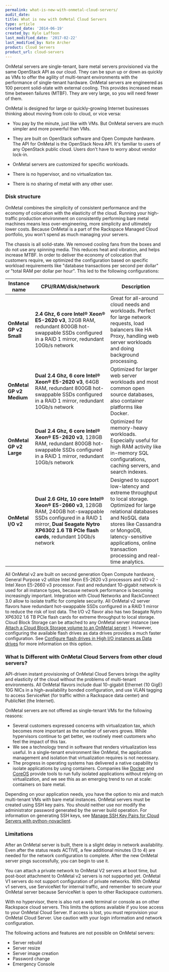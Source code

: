 ```yaml
---
permalink: what-is-new-with-onmetal-cloud-servers/
audit_date:
title: What is new with OnMetal Cloud Servers
type: article
created_date: '2014-06-19'
created_by: Kyle Laffoon
last_modified_date: '2017-02-22'
last_modified_by: Nate Archer
product: Cloud Servers
product_url: cloud-servers
---
```


OnMetal servers are single-tenant, bare metal servers provisioned via
the same OpenStack API as our cloud. They can be spun up or down as
quickly as VMs to offer the agility of multi-tenant environments with
the performance of single-tenant hardware. OnMetal servers are
engineered as 100 percent solid-state with external cooling. This
provides increased mean time between failures (MTBF). They are very
large, so you will need fewer of them.

OnMetal is designed for large or quickly-growing Internet businesses
thinking about moving from colo to cloud, or vice versa:

-   You pay by the minute, just like with VMs. But OnMetal servers are
    much simpler and more powerful than VMs.

-   They are built on OpenStack software and Open Compute hardware. The
    API for OnMetal is the OpenStack Nova API. It's familiar to users of
    any OpenStack public cloud. Users don't have to worry about
    vendor lock-in.
-   OnMetal servers are customized for specific workloads.
-   There is no hypervisor, and no virtualization tax.
-   There is no sharing of metal with any other user.

### Disk structure

OnMetal combines the simplicity of consistent performance and the
economy of colocation with the elasticity of the cloud. Running your
high-traffic production environment on consistently performing bare
metal machines means less over-engineering, more simplicity and ultimately lower costs. Because OnMetal is a part of the Rackspace
Managed Cloud portfolio, you won't spend as much managing your servers.

The chassis is all solid-state. We removed cooling fans from the boxes
and do not use any spinning media. This reduces heat and vibration,
and helps increase MTBF. In order to deliver the economy of colocation
that customers require, we optimized the configuration based on specific
workload requirements like "database transactions per second per dollar"
or "total RAM per dollar per hour". This led to the following
configurations:

| Instance name  | CPU/RAM/disk/network         | Description                              |
|----------------|------------------------------|------------------------------------------|
|**OnMetal GP v2 Small**   | **2.4 Ghz, 6 core Intel® Xeon® E5-2620 v3**, 32GB RAM, redundant 800GB hot-swappable SSDs configured in a RAID 1 mirror, redundant 10Gb/s network   | Great for all-around cloud needs and workloads. Perfect for large network requests, load balancers like HA Proxy, handling web server workloads and doing background processing. |
| **OnMetal GP v2 Medium** | **Dual 2.4 Ghz, 6 core Intel® Xeon® E5-2620 v3**, 64GB RAM, redundant 800GB hot-swappable SSDs configured in a RAID 1 mirror, redundant 10Gb/s network  | Optimized for larger web server workloads and most common open source databases, also container platforms like Docker.    |
| **OnMetal GP v2 Large**  | **Dual 2.4 Ghz, 6 core Intel® Xeon® E5-2620 v3**, 128GB RAM, redundant 800GB hot-swappable SSDs configured in a RAID 1 mirror, redundant 10Gb/s network  | Optimized for memory-heavy workloads. Especially useful for high RAM activity like in-memory SQL configurations, caching servers, and search indexes.   |
| **OnMetal I/O v2**  | **Dual 2.6 GHz, 10 core Intel® Xeon® E5-2660 v3**, 128GB RAM, 240GB hot-swappable SSDs configured in a RAID 1 mirror, **Dual Seagate Nytro XP6302 1.6 TB PCIe flash cards**,  redundant 10Gb/s network  | Designed to support low-latency and extreme throughput to local storage. Optimized for large relational databases and NoSQL data stores like Cassandra or MongoDB, latency-sensitive applications, online transaction processing and real-time analytics.   |

All OnMetal v2 are built on second generation Open Compute hardware, General Purpose v2 utilize Intel Xeon E5-2620 v3 processors and I/O v2 - Intel Xeon E5-2660 v3 processor. Fast and redundant 10-gigabit network is used for all instance types, because
network performance is becoming increasingly important. Integration with Cloud Networks and RackConnect 3.0 allow to isolate traffic for complete security. All OnMetal v2 server flavors have redundant hot-swappable SSDs configured in a RAID 1 mirror to reduce the risk of lost data. The  I/O v2 flavor also has two Seagate Nytro XP6302 1.6 TB PCIe flash cards for extreme throughput to local storage. Cloud
Block Storage can be attached to any OnMetal server instance (see
[Attach a Cloud Block Storage volume to an OnMetal server](/how-to/attach-a-cloud-block-storage-volume-to-an-onmetal-server)
). However, configuring the available flash drives as data drives
provides a much faster configuration. See [Configure flash drives in High I/O instances as Data drives](/how-to/configure-flash-drives-in-high-io-instances-as-data-drives)
for more information on this option.

### What Is Different with OnMetal Cloud Servers from other cloud servers?

API-driven instant provisioning of OnMetal Cloud Servers brings the
agility and elasticity of the cloud without the problems of multi-tenant
environments. All OnMetal flavors include dual 10-gigabit Ethernet (10
GigE) 10G NICs in a high-availability bonded configuration, and use VLAN
tagging to access ServiceNet (for traffic within a Rackspace data
center) and PublicNet (the Internet).

OnMetal servers are not offered as single-tenant VMs for the following
reasons:

-   Several customers expressed concerns with virtualization tax, which
    becomes more important as the number of servers grows. While
    hypervisors continue to get better, we routinely meet customers who
    feel the impact of this tax.
-   We see a technology trend in software that renders virtualization
    less useful. In a single-tenant environment like OnMetal, the
    application management and isolation that virtualization requires is
    not necessary.
-   The progress in operating systems has delivered a native capability
    to isolate applications by using containers. Companies like
    [Docker](http://www.docker.com/) and [CoreOS](https://coreos.com/)
    provide tools to run fully isolated applications without relying on
    virtualization, and we see this as an emerging trend to run at
    scale: containers on bare metal.

Depending on your application needs, you have the option to mix and
match multi-tenant VMs with bare metal instances. OnMetal servers must
be created using SSH key pairs. You should neither use nor modify the
administrator password generated by the server build operation. For
information on generating SSH keys, see [Manage SSH Key Pairs for Cloud Servers with python-novaclient](/how-to/manage-ssh-key-pairs-for-cloud-servers-with-python-novaclient).

### Limitations

After an OnMetal server is built, there is a slight delay in network availability. Even after the status reads ACTIVE, a few additional minutes (3 to 4) are needed for the network configuration to complete. After the new OnMetal server pings successfully, you can begin to use it.

You can attach a private network to OnMetal V2 servers at boot time, but
post-boot attachment to OnMetal v2 servers is not supported yet. OnMetal V1
servers do not support configuration of private networks. With OnMetal v1
servers, use ServiceNet for internal traffic, and remember to secure your
OnMetal server because ServiceNet is open to other Rackspace customers.

With no hypervisor, there is also not a web terminal or console as on
other Rackspace cloud servers. This limits the options available if you
lose access to your OnMetal Cloud Server. If access is lost, you must
reprovision your OnMetal Cloud Server. Use caution with your login
information and network configuration.

The following actions and features are not possible on OnMetal servers:

-   Server rebuild
-   Server resize
-   Server image creation
-   Password change
-   Emergency Console
